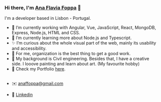 

### Hi there, I'm [Ana Flavia Foppa](https://anaflaviafoppa.com/) 👋

I'm a developer based in Lisbon - Portugal.

- 🔭   I’m currently working with Angular, Vue, JavaScript, React, MongoDB, Express, Node.js, HTML and CSS.
- 🌱   I’m currently learning more about Node.js and Typescript.
- ✨  I’m curious about the whole visual part of the web, mainly its usability and accessibility.
- 🤔  For me, organization is the best thing to get a good work.
- 🎨   My background is Civil engineering. Besides that, I have a creative side. I looove painting and learn about art. (My favourite hobby)
- 🎉   Check my Portfolio [here](https://anaflaviafoppa.com/).

##

  - ✉️ anaffoppa@gmail.com

  - 📣 [Linkedin](https://www.linkedin.com/in/ana-flavia-foppa-09427ba1/)



